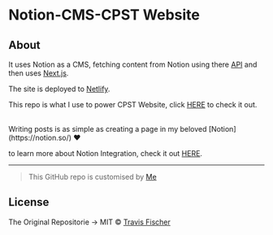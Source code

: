 # Notion-CMS-CPST Website

## About 

It uses Notion as a CMS, fetching content from Notion using there [API](https://developers.notion.com/) and then uses [Next.js](https://nextjs.org/).

The site is deployed to [Netlify](http://netlify.com).

This repo is what I use to power CPST Website, click [HERE](https://cpst.netlify.app) to check it out.

<br/>
Writing posts is as simple as creating a page in my beloved [Notion](https://notion.so/) ❤

to learn more about Notion Integration, check it out [HERE](https://developers.notion.com/docs/getting-started).

--------------------------------------------------------------------------------------

>This GitHub repo is customised by [Me](https://www.github.com/MounibNemmiche)

## License

The Original Repositorie -> MIT © [Travis Fischer](https://github.com/transitive-bullshit/nextjs-notion-starter-kit)
